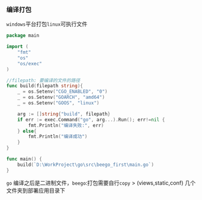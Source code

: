 ### 编译打包
`windows`平台打包`linux`可执行文件
```go
package main

import (
	"fmt"
	"os"
	"os/exec"
)

//filepath: 要编译的文件的路径
func build(filepath string){
	_ = os.Setenv("CGO_ENABLED", "0")
	_ = os.Setenv("GOARCH", "amd64")
	_ = os.Setenv("GOOS", "linux")

	arg := []string{"build", filepath}
	if err := exec.Command("go", arg...).Run(); err!=nil {
		fmt.Println("编译失败:", err)
	} else{
		fmt.Println("编译成功")
	}
}

func main() {
	build(`D:\WorkProject\go\src\beego_first\main.go`)
}
```


`go` 编译之后是二进制文件，`beego`:打包需要自行`copy` > (views,static,conf) 几个文件夹到部署应用目录下
